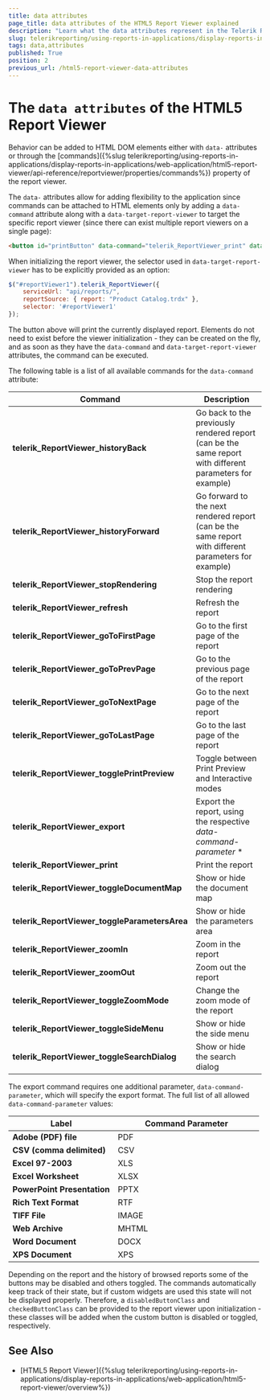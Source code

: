 ```yaml
---
title: data attributes
page_title: data attributes of the HTML5 Report Viewer explained
description: "Learn what the data attributes represent in the Telerik Reporting HTML5 Report Viewer and how to use them."
slug: telerikreporting/using-reports-in-applications/display-reports-in-applications/web-application/html5-report-viewer/api-reference/data-attributes
tags: data,attributes
published: True
position: 2
previous_url: /html5-report-viewer-data-attributes
---
```


<style>
table th:first-of-type {
	width: 42%;
}
table th:nth-of-type(2) {
	width: 58%;
}
</style>

# The `data attributes` of the HTML5 Report Viewer

Behavior can be added to HTML DOM elements either with `data-` attributes or through the [commands]({%slug telerikreporting/using-reports-in-applications/display-reports-in-applications/web-application/html5-report-viewer/api-reference/reportviewer/properties/commands%}) property of the report viewer.

The `data-` attributes allow for adding flexibility to the application since commands can be attached to HTML elements only by adding a `data-command` attribute along with a `data-target-report-viewer` to target the specific report viewer (since there can exist multiple report viewers on a single page):

````HTML
<button id="printButton" data-command="telerik_ReportViewer_print" data-target-report-viewer="#reportViewer1">Print report</button>
````

When initializing the report viewer, the selector used in `data-target-report-viewer` has to be explicitly provided as an option:

````JavaScript
$("#reportViewer1").telerik_ReportViewer({
	serviceUrl: "api/reports/",
	reportSource: { report: "Product Catalog.trdx" },
	selector: '#reportViewer1'
});
````


The button above will print the currently displayed report. Elements do not need to exist before the viewer initialization - they can be created on the fly, and as soon as they have the `data-command` and `data-target-report-viewer` attributes, the command can be executed.

The following table is a list of all available commands for the `data-command` attribute:

| Command | Description |
| ------ | ------ |
| __telerik_ReportViewer_historyBack__ |Go back to the previously rendered report (can be the same report with different parameters for example)|
| __telerik_ReportViewer_historyForward__ |Go forward to the next rendered report (can be the same report with different parameters for example)|
| __telerik_ReportViewer_stopRendering__ |Stop the report rendering|
| __telerik_ReportViewer_refresh__ |Refresh the report|
| __telerik_ReportViewer_goToFirstPage__ |Go to the first page of the report|
| __telerik_ReportViewer_goToPrevPage__ |Go to the previous page of the report|
| __telerik_ReportViewer_goToNextPage__ |Go to the next page of the report|
| __telerik_ReportViewer_goToLastPage__ |Go to the last page of the report|
| __telerik_ReportViewer_togglePrintPreview__ |Toggle between Print Preview and Interactive modes|
| __telerik_ReportViewer_export__ |Export the report, using the respective *data-command-parameter* *|
| __telerik_ReportViewer_print__ |Print the report|
| __telerik_ReportViewer_toggleDocumentMap__ |Show or hide the document map|
| __telerik_ReportViewer_toggleParametersArea__ |Show or hide the parameters area|
| __telerik_ReportViewer_zoomIn__ |Zoom in the report|
| __telerik_ReportViewer_zoomOut__ |Zoom out the report|
| __telerik_ReportViewer_toggleZoomMode__ |Change the zoom mode of the report|
| __telerik_ReportViewer_toggleSideMenu__ |Show or hide the side menu|
| __telerik_ReportViewer_toggleSearchDialog__ |Show or hide the search dialog|

The export command requires one additional parameter, `data-command-parameter`, which will specify the export format. The full list of all allowed `data-command-parameter` values:

| Label | Command Parameter |
| ------ | ------ |
| __Adobe (PDF) file__ |PDF|
| __CSV (comma delimited)__ |CSV|
| __Excel 97-2003__ |XLS|
| __Excel Worksheet__ |XLSX|
| __PowerPoint Presentation__ |PPTX|
| __Rich Text Format__ |RTF|
| __TIFF File__ |IMAGE|
| __Web Archive__ |MHTML|
| __Word Document__ |DOCX|
| __XPS Document__ |XPS|

Depending on the report and the history of browsed reports some of the buttons may be disabled and others toggled. The commands automatically keep track of their state, but if custom widgets are used this state will not be displayed properly. Therefore, a `disabledButtonClass` and `checkedButtonClass` can be provided to the report viewer upon initialization - these classes will be added when the custom button is disabled or toggled, respectively.

## See Also

* [HTML5 Report Viewer]({%slug telerikreporting/using-reports-in-applications/display-reports-in-applications/web-application/html5-report-viewer/overview%})
